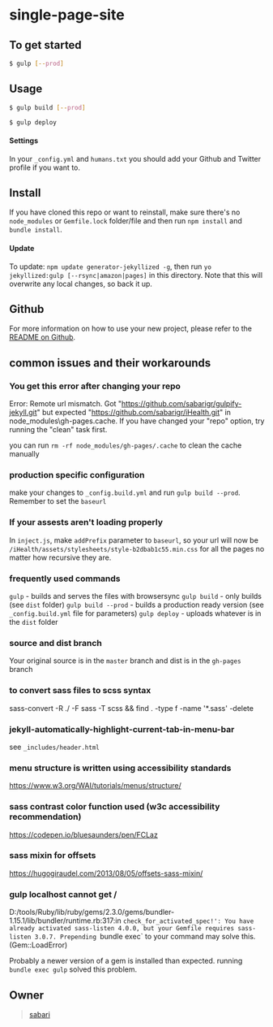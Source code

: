 # single-page-site

> 

## To get started

```sh
$ gulp [--prod]
```

## Usage

```sh
$ gulp build [--prod]
```

```sh
$ gulp deploy
```

#### Settings
In your `_config.yml` and `humans.txt` you should add your Github and Twitter
profile if you want to.

## Install
If you have cloned this repo or want to reinstall, make sure there&#39;s no
`node_modules` or `Gemfile.lock` folder/file and then run `npm install` and
`bundle install`.

#### Update
To update: `npm update generator-jekyllized -g`, then run `yo jekyllized:gulp
[--rsync|amazon|pages]` in this directory. Note that this will overwrite any
local changes, so back it up.

## Github
For more information on how to use your new project, please refer to the [README
on Github](https://github.com/sondr3/generator-jekyllized).

## common issues and their workarounds

### You get this error after changing your repo

Error: Remote url mismatch.  Got "https://github.com/sabarigr/gulpify-jekyll.git" but expected "https://github.com/sabarigr/iHealth.git" in node_modules\gh-pages\.cache.  If you have changed your "repo" option, try running the "clean" task first.

you can run `rm -rf node_modules/gh-pages/.cache` to clean the cache manually

### production specific configuration

make your changes to `_config.build.yml` and run `gulp build --prod`. Remember to set the `baseurl`

### If your assests aren't loading properly

In `inject.js`, make `addPrefix` parameter to `baseurl`, so your url will now be `/iHealth/assets/stylesheets/style-b2dbab1c55.min.css` for all the pages no matter how recursive they are.

### frequently used commands

`gulp` - builds and serves the files with browsersync
`gulp build` - only builds (see `dist` folder)
`gulp build --prod` - builds a production ready version (see `_config.build.yml` file for parameters)
`gulp deploy` - uploads whatever is in the `dist` folder

### source and dist branch

Your original source is in the `master` branch and dist is in the `gh-pages` branch

### to convert sass files to scss syntax

sass-convert -R ./ -F sass -T scss && find . -type f -name '*.sass' -delete

### jekyll-automatically-highlight-current-tab-in-menu-bar

see `_includes/header.html`

### menu structure is written using accessibility standards

https://www.w3.org/WAI/tutorials/menus/structure/

### sass contrast color function used (w3c accessibility recommendation)

https://codepen.io/bluesaunders/pen/FCLaz

### sass mixin for offsets 

https://hugogiraudel.com/2013/08/05/offsets-sass-mixin/

### gulp localhost cannot get /

D:/tools/Ruby/lib/ruby/gems/2.3.0/gems/bundler-1.15.1/lib/bundler/runtime.rb:317:in `check_for_activated_spec!': You have already activated sass-listen 4.0.0, but your Gemfile requires sass-listen 3.0.7. Prepending `bundle exec` to your command may solve this. (Gem::LoadError)

Probably a newer version of a gem is installed than expected. running `bundle exec gulp` solved this problem. 


## Owner

> [sabari](https://sabarigr.github.io/)
